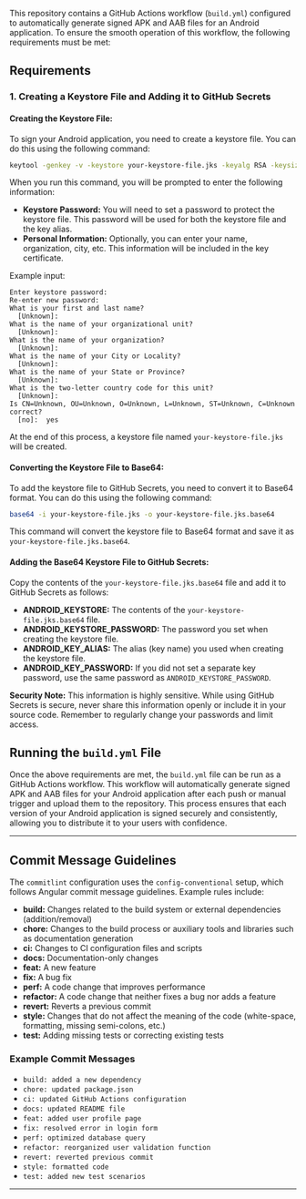 This repository contains a GitHub Actions workflow (`build.yml`) configured to automatically generate signed APK and AAB files for an Android application. To ensure the smooth operation of this workflow, the following requirements must be met:

## Requirements

### 1. Creating a Keystore File and Adding it to GitHub Secrets

#### Creating the Keystore File:

To sign your Android application, you need to create a keystore file. You can do this using the following command:

```bash
keytool -genkey -v -keystore your-keystore-file.jks -keyalg RSA -keysize 2048 -validity 10000 -alias your-key-alias
```

When you run this command, you will be prompted to enter the following information:

- **Keystore Password:** You will need to set a password to protect the keystore file. This password will be used for both the keystore file and the key alias.
- **Personal Information:** Optionally, you can enter your name, organization, city, etc. This information will be included in the key certificate.

Example input:

```
Enter keystore password:
Re-enter new password:
What is your first and last name?
  [Unknown]:
What is the name of your organizational unit?
  [Unknown]:
What is the name of your organization?
  [Unknown]:
What is the name of your City or Locality?
  [Unknown]:
What is the name of your State or Province?
  [Unknown]:
What is the two-letter country code for this unit?
  [Unknown]:
Is CN=Unknown, OU=Unknown, O=Unknown, L=Unknown, ST=Unknown, C=Unknown correct?
  [no]:  yes
```

At the end of this process, a keystore file named `your-keystore-file.jks` will be created.

#### Converting the Keystore File to Base64:

To add the keystore file to GitHub Secrets, you need to convert it to Base64 format. You can do this using the following command:

```bash
base64 -i your-keystore-file.jks -o your-keystore-file.jks.base64
```

This command will convert the keystore file to Base64 format and save it as `your-keystore-file.jks.base64`.

#### Adding the Base64 Keystore File to GitHub Secrets:

Copy the contents of the `your-keystore-file.jks.base64` file and add it to GitHub Secrets as follows:

- **ANDROID_KEYSTORE:** The contents of the `your-keystore-file.jks.base64` file.
- **ANDROID_KEYSTORE_PASSWORD:** The password you set when creating the keystore file.
- **ANDROID_KEY_ALIAS:** The alias (key name) you used when creating the keystore file.
- **ANDROID_KEY_PASSWORD:** If you did not set a separate key password, use the same password as `ANDROID_KEYSTORE_PASSWORD`.

**Security Note:** This information is highly sensitive. While using GitHub Secrets is secure, never share this information openly or include it in your source code. Remember to regularly change your passwords and limit access.

## Running the `build.yml` File

Once the above requirements are met, the `build.yml` file can be run as a GitHub Actions workflow. This workflow will automatically generate signed APK and AAB files for your Android application after each push or manual trigger and upload them to the repository. This process ensures that each version of your Android application is signed securely and consistently, allowing you to distribute it to your users with confidence.

---

## Commit Message Guidelines

The `commitlint` configuration uses the `config-conventional` setup, which follows Angular commit message guidelines. Example rules include:

- **build:** Changes related to the build system or external dependencies (addition/removal)
- **chore:** Changes to the build process or auxiliary tools and libraries such as documentation generation
- **ci:** Changes to CI configuration files and scripts
- **docs:** Documentation-only changes
- **feat:** A new feature
- **fix:** A bug fix
- **perf:** A code change that improves performance
- **refactor:** A code change that neither fixes a bug nor adds a feature
- **revert:** Reverts a previous commit
- **style:** Changes that do not affect the meaning of the code (white-space, formatting, missing semi-colons, etc.)
- **test:** Adding missing tests or correcting existing tests

### Example Commit Messages

- `build: added a new dependency`
- `chore: updated package.json`
- `ci: updated GitHub Actions configuration`
- `docs: updated README file`
- `feat: added user profile page`
- `fix: resolved error in login form`
- `perf: optimized database query`
- `refactor: reorganized user validation function`
- `revert: reverted previous commit`
- `style: formatted code`
- `test: added new test scenarios`

---
